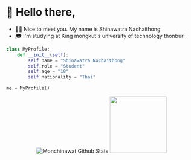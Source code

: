 # 👋 Hello there,

- 💂‍♂️ Nice to meet you. My name is Shinawatra Nachaithong
- 🎓 I'm studying at King mongkut's university of technology thonburi

```python
class MyProfile:
    def __init__(self):
        self.name = "Shinawatra Nachaithong"
        self.role = "Student"
        self.age = "18"
        self.nationality = "Thai"

me = MyProfile()
```


<p align="center">
<img src="https://github-readme-stats.vercel.app/api/top-langs/?username=monshinawatra&hide=jupyter%20notebook&layout=compact&theme=nord&show_icons=true" alt="Monchinawat Github Stats" />
<img height=150em src="https://github-readme-stats-eight-theta.vercel.app/api?username=monshinawatra&show_icons=true&theme=nord&include_all_commits=true&count_private=true"/>
</p>

